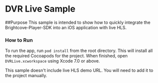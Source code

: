 DVR Live Sample
====================

##Purpose
This sample is intended to show how to quickly integrate the Brightcove-Player-SDK into an iOS application with live HLS.

### How to Run
To run the app, run `pod install` from the root directory. This will install all the required Cocoapods for the project. When finished, open `DVRLive.xcworkspace` using Xcode 7.0 or above.  

This sample doesn't include live HLS demo URL. You will need to add it to the project manually.
